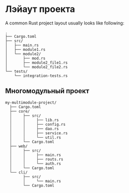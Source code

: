 # Лэйаут проекта

A common Rust project layout usually looks like following:

```
.
├── Cargo.toml
├── src/
│   ├── main.rs
│   ├── module1.rs
│   └── module2/
│       ├── mod.rs
│       ├── module2_file1.rs
│       └── module2_file2.rs
└── tests/
    └── integration-tests.rs
```

## Многомодульный проект



```
my-multimodule-project/
  ├── Cargo.toml
  ├── core/
  │     ├── src/
  │     │     ├── lib.rs
  │     │     ├── config.rs
  │     │     ├── dao.rs
  │     │     ├── service.rs
  │     │     └── util.rs
  │     └── Cargo.toml
  ├── web/
  │     ├── src/
  │     │     ├── main.rs
  │     │     ├── routs.rs
  │     │     └── auth.rs
  │     └── Cargo.toml
  └── cli/
        ├── src/
        │     └── main.rs
        └── Cargo.toml

```
